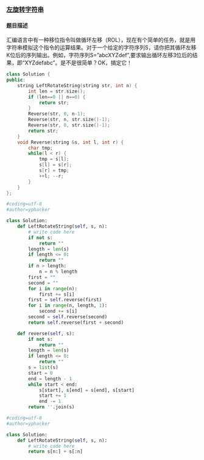 ### [左旋转字符串](https://www.nowcoder.com/practice/12d959b108cb42b1ab72cef4d36af5ec?tpId=13&tqId=11196&tPage=3&rp=1&ru=%2Fta%2Fcoding-interviews&qru=%2Fta%2Fcoding-interviews%2Fquestion-ranking)
#### 题目描述
汇编语言中有一种移位指令叫做循环左移（ROL），现在有个简单的任务，就是用字符串模拟这个指令的运算结果。对于一个给定的字符序列S，请你把其循环左移K位后的序列输出。例如，字符序列S=”abcXYZdef”,要求输出循环左移3位后的结果，即“XYZdefabc”。是不是很简单？OK，搞定它！
```c++
class Solution {
public:
    string LeftRotateString(string str, int n) {
        int len = str.size();
        if (len==0 || n==0) {
            return str;
        }
        Reverse(str, 0, n-1);
        Reverse(str, n, str.size()-1);
        Reverse(str, 0, str.size()-1);
        return str;
    }
    void Reverse(string &s, int l, int r) {
        char tmp;
        while(l < r) {
            tmp = s[l];
            s[l] = s[r];
            s[r] = tmp;
            ++l; --r;
        }
    }
};
```

```python
#coding=utf-8
#author=yphacker

class Solution:
    def LeftRotateString(self, s, n):
        # write code here
        if not s:
            return ""
        length = len(s)
        if length <= 0:
            return ""
        if n > length:
            n = n % length
        first = ""
        second = ""
        for i in range(n):
            first += s[i]
        first = self.reverse(first)
        for i in range(n, length, 1):
            second += s[i]
        second = self.reverse(second)
        return self.reverse(first + second)

    def reverse(self, s):
        if not s:
            return ""
        length = len(s)
        if length <= 0:
            return ""
        s = list(s)
        start = 0
        end = length - 1
        while start < end:
            s[start], s[end] = s[end], s[start]
            start += 1
            end -= 1
        return ''.join(s)
```

```python
#coding=utf-8
#author=yphacker

class Solution:
    def LeftRotateString(self, s, n):
        # write code here
        return s[n:] + s[:n]
```